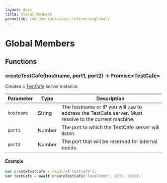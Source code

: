 ```yaml
---
layout: docs
title: Global Members
permalink: /documentation/api-reference/global/
---
```

# Global Members

## Functions

### <a class="anchor" name="createTestCafe"></a>createTestCafe(hostname, port1, port2) → Promise\<[TestCafe](/testcafe/documentation/api-reference/TestCafe/)\>

Creates a [TestCafe](/testcafe/documentation/api-reference/TestCafe/) server instance.

Parameter  | Type   | Description
---------- | ------ | ----------------------------------------------------------------------------------------------------
`hostname` | String | The hostname or IP you will use to address the TestCafe server. Must resolve to the current machine.
`port1`    | Number | The port to which the TestCafe server will listen.
`port2`    | Number | The port that will be reserved for internal needs.

#### Example

```js
var createTestCafe = require('testcafe');
var testCafe = await createTestCafe('localhost', 1337, 1338);
```